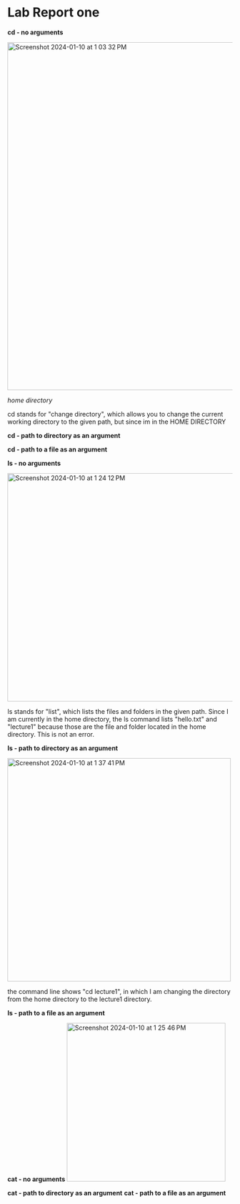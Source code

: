# **Lab Report one**

**cd - no arguments**

<img width="779" alt="Screenshot 2024-01-10 at 1 03 32 PM" src="https://github.com/michael8758/cse15l-lab-reports/assets/152559576/415606e6-cd7f-4dbf-96ca-bb7e9c6c0e36">

*home directory*

cd stands for "change directory", which allows you to change the current working directory to the given path, but since im in the HOME DIRECTORY


**cd - path to directory as an argument**

**cd - path to a file as an argument**

**ls - no arguments**

<img width="511" alt="Screenshot 2024-01-10 at 1 24 12 PM" src="https://github.com/michael8758/cse15l-lab-reports/assets/152559576/4d4f4c90-ac21-4664-ba0f-adebeef0e4f0">

ls stands for "list", which lists the files and folders in the given path. Since I am currently in the home directory, the ls command lists "hello.txt" and "lecture1" because those are the file and folder located in the home directory. This is not an error.

**ls - path to directory as an argument**

<img width="500" alt="Screenshot 2024-01-10 at 1 37 41 PM" src="https://github.com/michael8758/cse15l-lab-reports/assets/152559576/bc9cc760-5273-480d-b50e-14e992b01cf2">

the command line shows "cd lecture1", in which I am changing the directory from the home directory to the lecture1 directory.

**ls - path to a file as an argument**

**cat - no arguments**
<img width="355" alt="Screenshot 2024-01-10 at 1 25 46 PM" src="https://github.com/michael8758/cse15l-lab-reports/assets/152559576/01045c30-0d78-4298-a511-43b65c304890">

**cat - path to directory as an argument**
**cat - path to a file as an argument**

